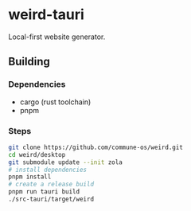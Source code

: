 # weird-tauri

Local-first website generator.

## Building
### Dependencies

- cargo (rust toolchain)
- pnpm

### Steps

```sh
git clone https://github.com/commune-os/weird.git
cd weird/desktop
git submodule update --init zola
# install dependencies
pnpm install
# create a release build
pnpm run tauri build
./src-tauri/target/weird
```
